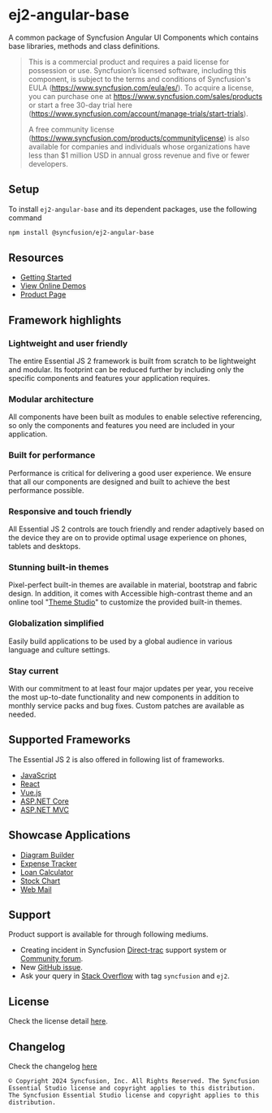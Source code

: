 # ej2-angular-base

A common package of Syncfusion Angular UI Components which contains base libraries, methods and class definitions.

> This is a commercial product and requires a paid license for possession or use. Syncfusion’s licensed software, including this component, is subject to the terms and conditions of Syncfusion's EULA (https://www.syncfusion.com/eula/es/). To acquire a license, you can purchase one at https://www.syncfusion.com/sales/products or start a free 30-day trial here (https://www.syncfusion.com/account/manage-trials/start-trials).
> 
> A free community license (https://www.syncfusion.com/products/communitylicense) is also available for companies and individuals whose organizations have less than $1 million USD in annual gross revenue and five or fewer developers.

## Setup

To install `ej2-angular-base` and its dependent packages, use the following command

```sh
npm install @syncfusion/ej2-angular-base
```

## Resources

* [Getting Started](https://ej2.syncfusion.com/angular/documentation/getting-started/angular-cli?utm_source=npm&utm_campaign=ej2-angular-base)
* [View Online Demos](https://ej2.syncfusion.com/angular/demos?utm_source=npm&utm_campaign=ej2-anuglar-base)
* [Product Page](https://www.syncfusion.com/angular-ui-components?utm_source=npm&utm_campaign=ej2-angular-base)

## Framework highlights

### Lightweight and user friendly

The entire Essential JS 2 framework is built from scratch to be lightweight and modular. Its footprint can be reduced further by including only the specific components and features your application requires.

### Modular architecture

All components have been built as modules to enable selective referencing, so only the components and features you need are included in your application.

### Built for performance

Performance is critical for delivering a good user experience. We ensure that all our components are designed and built to achieve the best performance possible.

### Responsive and touch friendly

All Essential JS 2 controls are touch friendly and render adaptively based on the device they are on to provide optimal usage experience on phones, tablets and desktops.

### Stunning built-in themes

Pixel-perfect built-in themes are available in material, bootstrap and fabric design. In addition, it comes with Accessible high-contrast theme and an online tool "[Theme Studio](https://ej2.syncfusion.com/themestudio/)" to customize the provided built-in themes.

### Globalization simplified

Easily build applications to be used by a global audience in various language and culture settings.

### Stay current

With our commitment to at least four major updates per year, you receive the most up-to-date functionality and new components in addition to monthly service packs and bug fixes. Custom patches are available as needed.

## Supported Frameworks

The Essential JS 2 is also offered in following list of frameworks.

* [JavaScript](https://www.syncfusion.com/javascript-ui-controls?utm_source=npm&utm_campaign=ej2-angular-base)
* [React](https://www.syncfusion.com/react-ui-components?utm_source=npm&utm_campaign=ej2-angular-base)
* [Vue.js](https://www.syncfusion.com/vue-ui-components?utm_source=npm&utm_campaign=ej2-angular-base)
* [ASP.NET Core](https://www.syncfusion.com/aspnet-core-ui-controls?utm_source=npm&utm_campaign=ej2-angular-base)
* [ASP.NET MVC](https://www.syncfusion.com/aspnet-mvc-ui-controls?utm_source=npm&utm_campaign=ej2-angular-base)

## Showcase Applications

* [Diagram Builder](https://ej2.syncfusion.com/showcase/angular/diagrambuilder?utm_source=npm&utm_campaign=ej2-angular-base)
* [Expense Tracker](https://ej2.syncfusion.com/showcase/angular/expensetracker?utm_source=npm&utm_campaign=ej2-angular-base)
* [Loan Calculator](https://ej2.syncfusion.com/showcase/angular/loancalculator?utm_source=npm&utm_campaign=ej2-angular-base)
* [Stock Chart](https://ej2.syncfusion.com/showcase/angular/stockchart?utm_source=npm&utm_campaign=ej2-angular-base)
* [Web Mail](https://ej2.syncfusion.com/showcase/angular/webmail?utm_source=npm&utm_campaign=ej2-angular-base)

## Support

Product support is available for through following mediums.

* Creating incident in Syncfusion [Direct-trac](https://www.syncfusion.com/support/directtrac/incidents?utm_source=npm&utm_campaign=ej2-angular-base) support system or [Community forum](https://www.syncfusion.com/forums/angular-js2?utm_source=npm&utm_campaign=ej2-angular-base).
* New [GitHub issue](https://github.com/syncfusion/ej2-angular-ui-components/issues/new).
* Ask your query in [Stack Overflow](https://stackoverflow.com/) with tag `syncfusion` and `ej2`.

## License

Check the license detail [here](https://github.com/syncfusion/ej2-angular-ui-components/blob/master/license).

## Changelog

Check the changelog [here](https://ej2.syncfusion.com/angular/documentation/release-notes?utm_source=npm&utm_campaign=ej2-angular-base)

    © Copyright 2024 Syncfusion, Inc. All Rights Reserved. The Syncfusion Essential Studio license and copyright applies to this distribution.
    The Syncfusion Essential Studio license and copyright applies to this distribution.